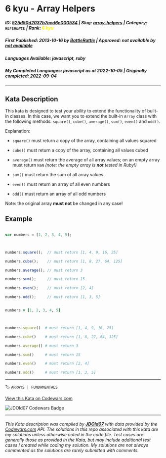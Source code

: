 # 6 kyu - Array Helpers

##### **ID**: [525d50d2037b7acd6e000534](https://www.codewars.com/kata/525d50d2037b7acd6e000534) | **Slug**: [array-helpers](https://www.codewars.com/kata/525d50d2037b7acd6e000534) | **Category**: `REFERENCE` | **Rank**: <span style="color:yellow">6 kyu</span>

##### **First Published**: 2013-10-16 ***by*** [BattleRattle](https://www.codewars.com/users/BattleRattle) | **Approved**: *not available* ***by*** [*not available*](*https://www.codewars.com*)

##### **Languages Available**: javascript, ruby

##### **My Completed Languages**: javascript ***as at*** 2022-10-05 | **Originally completed**: 2022-09-04

---

## Kata Description


This kata is designed to test your ability to extend the functionality of built-in classes. In this case, we want you to extend the built-in `Array` class with the following methods: `square()`, `cube()`, `average()`, `sum()`, `even()` and `odd()`.



Explanation:



* `square()` must return a copy of the array, containing all values squared

* `cube()` must return a copy of the array, containing all values cubed

* `average()` must return the average of all array values; on an empty array must return `NaN` *(note: the empty array is **not** tested in Ruby!)*

* `sum()` must return the sum of all array values

* `even()` must return an array of all even numbers

* `odd()` must return an array of all odd numbers



Note: the original array **must not** be changed in any case!



## Example

```javascript

var numbers = [1, 2, 3, 4, 5];



numbers.square();  // must return [1, 4, 9, 16, 25]

numbers.cube();    // must return [1, 8, 27, 64, 125]

numbers.average(); // must return 3

numbers.sum();     // must return 15

numbers.even();    // must return [2, 4]

numbers.odd();     // must return [1, 3, 5]

```

```ruby

numbers = [1, 2, 3, 4, 5]



numbers.square()  # must return [1, 4, 9, 16, 25]

numbers.cube()    # must return [1, 8, 27, 64, 125]

numbers.average() # must return 3

numbers.sum()     # must return 15

numbers.even()    # must return [2, 4]

numbers.odd()     # must return [1, 3, 5]

```

---


🏷 `ARRAYS | FUNDAMENTALS`


[View this Kata on Codewars.com](https://www.codewars.com/kata/525d50d2037b7acd6e000534)

![](https://www.codewars.com/users/jdold07/badges/large "JDOld07 Codewars Badge")

---

###### *This Kata description was compiled by [**JDOld07**](https://tpstech.dev) with data provided by the [Codewars.com](https://www.codewars.com) API.  The solutions in this repo associated with this kata are my solutions unless otherwise noted in the code file.  Test cases are generally those as provided in the Kata, but may include additional test cases I created while coding my solution.  My solutions are not always commented as the solutions are rarely submitted with comments.*
